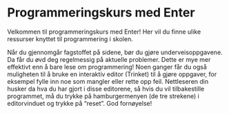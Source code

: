 # Programmeringskurs med Enter

Velkommen til programmeringskurs med Enter! Her vil du finne ulike ressurser knyttet til programmering i skolen.

Når du gjennomgår fagstoffet på sidene, bør du gjøre underveisoppgavene. Da får du øvd deg regelmessig på aktuelle problemer. Dette er mye mer effektivt enn å bare lese om programmering! Noen ganger får du også muligheten til å bruke en interaktiv editor (Trinket) til å gjøre oppgaver, for eksempel fylle inn noe som mangler eller rette opp feil. Nettleseren din husker da hva du har gjort i disse editorene, så hvis du vil tilbakestille programmet, må du trykke på hamburgermenyen (de tre strekene) i editorvinduet og trykke på “reset”. God fornøyelse!